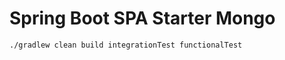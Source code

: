 Spring Boot SPA Starter Mongo
===================

    ./gradlew clean build integrationTest functionalTest

